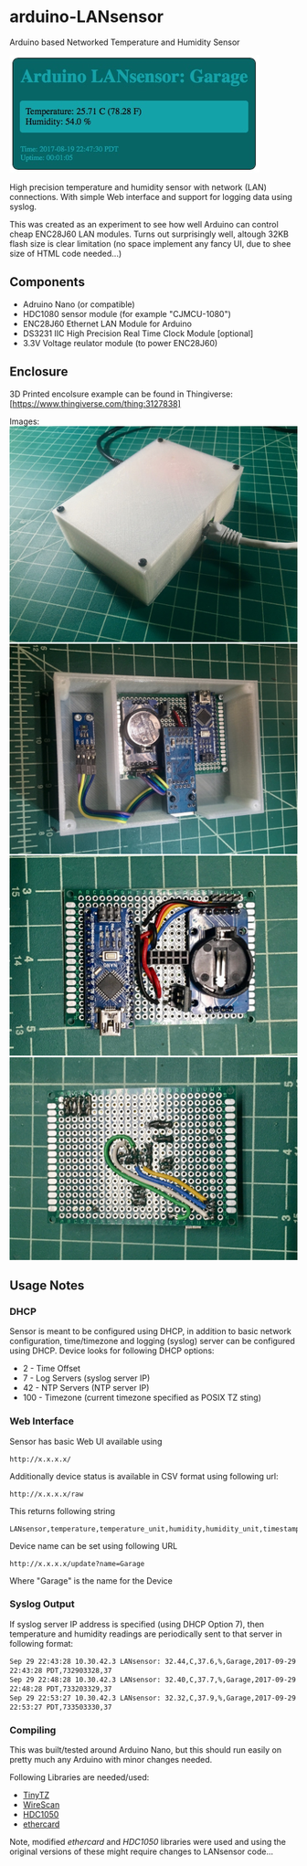 # arduino-LANsensor
Arduino based Networked Temperature and Humidity Sensor 

![LANSensor UI](img/LANsensor-ui.jpg?raw=true "LANsensor UI")

High precision temperature and humidity sensor with network (LAN) connections. With simple Web interface
and support for logging data using syslog.

This was created as an experiment to see how well Arduino can control cheap ENC28J60 LAN modules. 
Turns out surprisingly well, altough 32KB flash size is clear limitation (no space implement any fancy UI,
due to shee size of HTML code needed...)


## Components
- Adruino Nano (or compatible)
- HDC1080 sensor module (for example "CJMCU-1080")
- ENC28J60 Ethernet LAN Module for Arduino
- DS3231 IIC High Precision Real Time Clock Module [optional]
- 3.3V Voltage reulator module (to power ENC28J60)

## Enclosure

3D Printed encolsure example can be found in Thingiverse: [https://www.thingiverse.com/thing:3127838]

Images:
![Finished Unit](img/LANsensor-case.jpg?raw=true)
![Case Open](img/LANsensor-case-open.jpg?raw=true)
![Board Top](img/LANsensor-board-top.jpg?raw=true)
![Board Bottom](img/LANsensor-board-bottom.jpg?raw=true)


## Usage Notes

### DHCP 
Sensor is meant to be configured using DHCP, in addition to basic network configuration, time/timezone and logging (syslog) server can be configured using DHCP. Device looks for following DHCP options:

* 2 - Time Offset
* 7 - Log Servers (syslog server IP)
* 42 - NTP Servers (NTP server IP)
* 100 - Timezone (current timezone specified as POSIX TZ sting)

### Web Interface

Sensor has basic Web UI available using

```
http://x.x.x.x/
```

Additionally device status is available in CSV format using following url:

```
http://x.x.x.x/raw
```

This returns following string

```
LANsensor,temperature,temperature_unit,humidity,humidity_unit,timestamp,uptime(ticks),devicebootcount
```

Device name can be set using following URL

```
http://x.x.x.x/update?name=Garage
```

Where "Garage" is the name for the Device

### Syslog Output

If syslog server IP address is specified (using DHCP Option 7), then temperature and humidity readings are periodically sent to that server in following format:

```
Sep 29 22:43:28 10.30.42.3 LANsensor: 32.44,C,37.6,%,Garage,2017-09-29 22:43:28 PDT,732903328,37
Sep 29 22:48:28 10.30.42.3 LANsensor: 32.40,C,37.7,%,Garage,2017-09-29 22:48:28 PDT,733203329,37
Sep 29 22:53:27 10.30.42.3 LANsensor: 32.32,C,37.9,%,Garage,2017-09-29 22:53:27 PDT,733503330,37
```


### Compiling

This was built/tested around Arduino Nano, but this should run easily on pretty much any Arduino with minor changes needed.

Following Libraries are needed/used:

* [TinyTZ](https://github.com/tjko/TinyTZ)
* [WireScan](https://github.com/tjko/WireScan)
* [HDC1050](https://github.com/tjko/HDC1050)
* [ethercard](https://github.com/tjko/ethercard)

Note, modified *ethercard* and *HDC1050* libraries were used and using the original versions of these might
require changes to LANsensor code...


